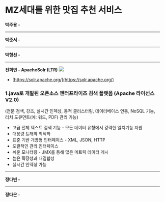# MZ세대를 위한 맛집 추천 서비스


**박주용 -**

---

**박준서 -**

---

**박형선 -**

---

**전희연 - ApacheSolr (LTR)**
![](https://blog.kakaocdn.net/dn/b3nwrp/btqEk3ketov/NdkOyh7FkRBe398ojgHRzk/img.png)
- [https://solr.apache.org/](https://solr.apache.org/)
### 1.**java로 개발된 오픈소스 엔터프라이즈 검색 플랫폼 (Apache 라이선스  V2.0)**

(전문 검색, 강조, 실시간 인덱싱, 동적 클러스터링, 데이터베이스 연동, NoSQL 기능, 리치 도큐먼트(예: 워드, PDF) 관리 가능)

- 고급 전체 텍스트 검색 기능 - 모든 데이터 유형에서 강력한 일치기능 지원
- 대용량 트래픽 최적화
- 표준 기반 개방형 인터페이스 - XML, JSON, HTTP
- 포괄적인 관리 인터페이스
- 쉬운 모니터링 - JMX를 통해 많은 메트릭 데이터 게시
- 높은 확장성과 내결합성
- 실시간 인덱싱 가능

---

**정다빈 -**

---

**정다은 -**
